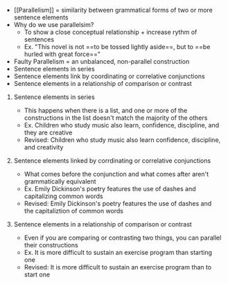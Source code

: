 - [[Parallelism]] = similarity between grammatical forms of two or more sentence elements
- Why do we use parallelsim?
	- To show a close conceptual relationship + increase rythm of sentences
	- Ex. "This novel is not ==to be tossed lightly aside==, but to ==be hurled with great force=="
- Faulty Parallelism = an unbalanced, non-parallel construction
- Sentence elements in series
- Sentence elements link by coordinating or correlative conjunctions
- Sentence elements in a relationship of comparison or contrast

1. Sentence elements in series
	- This happens when there is a list, and one or more of the constructions in the list doesn't match the majority of the others
	- Ex. Children who study music also learn, confidence, discipline, and they are creative
	- Revised: Children who study music also learn confidence, discipline, and creativity

2. Sentence elements linked by corrdinating or correlative conjunctions
	- What comes before the conjunction and what comes after aren't grammatically equivalent
	- Ex. Emily Dickinson's poetry features the use of dashes and capitalizing common words
	- Revised: Emily Dickinson's poetry features the use of dashes and the capitaliztion of common words

3. Sentence elements in a relationship of comparison or contrast
	- Even if you are comparing or contrasting two things, you can parallel their constructions
	- Ex. It is more difficult to sustain an exercise program than starting one
	- Revised: It is more difficult to sustain an exercise program than to start one